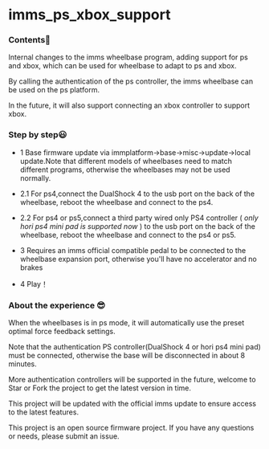 # imms_ps_xbox_support


### Contents🤗

Internal changes to the imms wheelbase program, adding support for ps and xbox, which can be used for wheelbase to adapt to ps and xbox.

By calling the authentication of the ps controller, the imms wheelbase can be used on the ps platform.

In the future, it will also support connecting an xbox controller to support xbox.



### Step by step😃

* 1 Base firmware update via immplatform->base->misc->update->local update.Note that different models of wheelbases need to match different programs, otherwise the wheelbases may not be used normally.

* 2.1 For ps4,connect the DualShock 4 to the usb port on the back of the wheelbase, reboot the wheelbase and connect to the ps4.

* 2.2 For ps4 or ps5,connect a third party wired only PS4 controller (<i> only hori ps4 mini pad is supported now </i>) to the usb port on the back of the wheelbase, reboot the wheelbase and connect to the ps4 or ps5.

* 3 Requires an imms official compatible pedal to be connected to the wheelbase expansion port, otherwise you'll have no accelerator and no brakes


* 4 Play！


### About the experience 😎

When the wheelbases is in ps mode, it will automatically use the preset optimal force feedback settings.

Note that the authentication PS controller(DualShock 4 or hori ps4 mini pad) must be connected, otherwise the base will be disconnected in about 8 minutes.

More authentication controllers will be supported in the future, welcome to Star or Fork the project to get the latest version in time.

This project will be updated with the official imms update to ensure access to the latest features.

This project is an open source firmware project. If you have any questions or needs, please submit an issue.
